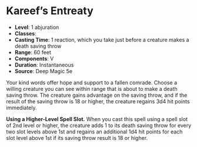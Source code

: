 # Kareef’s Entreaty

- **Level**: 1 abjuration
- **Classes**: 
- **Casting Time**: 1 reaction, which you take just before a creature makes a death saving throw
- **Range**: 60 feet
- **Components**: V
- **Duration**: Instantaneous
- **Source**: Deep Magic 5e

Your kind words offer hope and support to a fallen comrade. Choose a willing creature you can see within range that is about to make a death saving throw. The creature gains advantage on the saving throw, and if the result of the saving throw is 18 or higher, the creature regains 3d4 hit points immediately.

**Using a Higher-Level Spell Slot.** When you cast this spell using a spell slot of 2nd level or higher, the creature adds 1 to its death saving throw for every two slot levels above 1st and regains an additional 1d4 hit points for each slot level above 1st if its saving throw result is 18 or higher.
